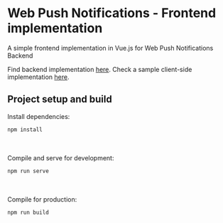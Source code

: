 # Web Push Notifications - Frontend implementation
A simple frontend implementation in Vue.js for Web Push Notifications Backend

Find backend implementation [here](https://github.com/takisrs/web-push-backend).
Check a sample client-side implementation [here](https://github.com/takisrs/web-push-client).

## Project setup and build
Install dependencies:<br/>
```
npm install
```
<br/><br/>
Compile and serve for development:<br/>
```
npm run serve
```
<br/><br/>
Compile for production:<br/>
```
npm run build
```
